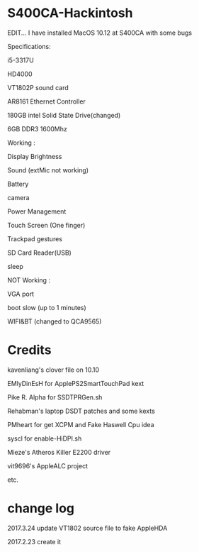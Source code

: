 # S400CA-Hackintosh
EDIT...
I have installed MacOS 10.12 at S400CA with some bugs

Specifications:

 i5-3317U
 
 HD4000 
 
 VT1802P sound card
 
 AR8161 Ethernet Controller
 
 180GB intel Solid State Drive(changed)
 
 6GB DDR3 1600Mhz

Working :

Display Brightness

Sound (extMic not working)

Battery

camera

Power Management

Touch Screen (One finger)

Trackpad gestures

SD Card Reader(USB)

sleep

NOT Working :

VGA port

boot slow (up to 1 minutes) 

WIFI&BT (changed to QCA9565)

# Credits

kavenliang's clover file on 10.10

EMlyDinEsH for ApplePS2SmartTouchPad kext

Pike R. Alpha for SSDTPRGen.sh

Rehabman's laptop DSDT patches and some kexts

PMheart for get XCPM and Fake Haswell Cpu idea

syscl for enable-HiDPI.sh

Mieze's Atheros Killer E2200 driver

vit9696's AppleALC project

etc.

# change log

2017.3.24  update VT1802 source file to fake AppleHDA

2017.2.23  create it
